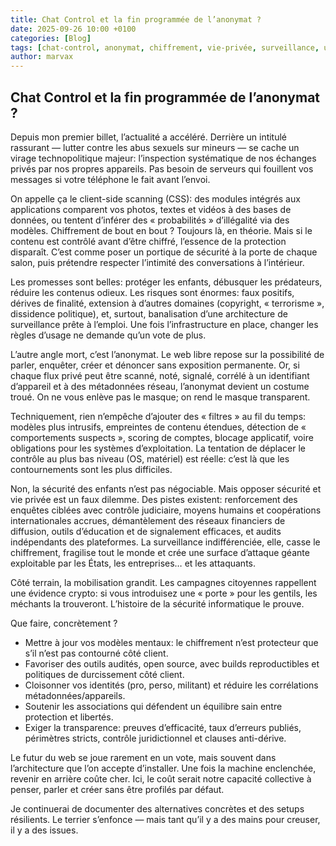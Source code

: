 ```yaml
---
title: Chat Control et la fin programmée de l’anonymat ?
date: 2025-09-26 10:00 +0100
categories: [Blog]
tags: [chat-control, anonymat, chiffrement, vie-privée, surveillance, ue, css]
author: marvax
---
```


## Chat Control et la fin programmée de l’anonymat ?

Depuis mon premier billet, l’actualité a accéléré. Derrière un intitulé rassurant — lutter contre les abus sexuels sur mineurs — se cache un virage technopolitique majeur: l’inspection systématique de nos échanges privés par nos propres appareils. Pas besoin de serveurs qui fouillent vos messages si votre téléphone le fait avant l’envoi.

On appelle ça le client-side scanning (CSS): des modules intégrés aux applications comparent vos photos, textes et vidéos à des bases de données, ou tentent d’inférer des « probabilités » d’illégalité via des modèles. Chiffrement de bout en bout ? Toujours là, en théorie. Mais si le contenu est contrôlé avant d’être chiffré, l’essence de la protection disparaît. C’est comme poser un portique de sécurité à la porte de chaque salon, puis prétendre respecter l’intimité des conversations à l’intérieur.

Les promesses sont belles: protéger les enfants, débusquer les prédateurs, réduire les contenus odieux. Les risques sont énormes: faux positifs, dérives de finalité, extension à d’autres domaines (copyright, « terrorisme », dissidence politique), et, surtout, banalisation d’une architecture de surveillance prête à l’emploi. Une fois l’infrastructure en place, changer les règles d’usage ne demande qu’un vote de plus.

L’autre angle mort, c’est l’anonymat. Le web libre repose sur la possibilité de parler, enquêter, créer et dénoncer sans exposition permanente. Or, si chaque flux privé peut être scanné, noté, signalé, corrélé à un identifiant d’appareil et à des métadonnées réseau, l’anonymat devient un costume troué. On ne vous enlève pas le masque; on rend le masque transparent.

Techniquement, rien n’empêche d’ajouter des « filtres » au fil du temps: modèles plus intrusifs, empreintes de contenu étendues, détection de « comportements suspects », scoring de comptes, blocage applicatif, voire obligations pour les systèmes d’exploitation. La tentation de déplacer le contrôle au plus bas niveau (OS, matériel) est réelle: c’est là que les contournements sont les plus difficiles.

Non, la sécurité des enfants n’est pas négociable. Mais opposer sécurité et vie privée est un faux dilemme. Des pistes existent: renforcement des enquêtes ciblées avec contrôle judiciaire, moyens humains et coopérations internationales accrues, démantèlement des réseaux financiers de diffusion, outils d’éducation et de signalement efficaces, et audits indépendants des plateformes. La surveillance indifférenciée, elle, casse le chiffrement, fragilise tout le monde et crée une surface d’attaque géante exploitable par les États, les entreprises… et les attaquants.

Côté terrain, la mobilisation grandit. Les campagnes citoyennes rappellent une évidence crypto: si vous introduisez une « porte » pour les gentils, les méchants la trouveront. L’histoire de la sécurité informatique le prouve.

Que faire, concrètement ?

- Mettre à jour vos modèles mentaux: le chiffrement n’est protecteur que s’il n’est pas contourné côté client.
- Favoriser des outils audités, open source, avec builds reproductibles et politiques de durcissement côté client.
- Cloisonner vos identités (pro, perso, militant) et réduire les corrélations métadonnées/appareils.
- Soutenir les associations qui défendent un équilibre sain entre protection et libertés.
- Exiger la transparence: preuves d’efficacité, taux d’erreurs publiés, périmètres stricts, contrôle juridictionnel et clauses anti-dérive.

Le futur du web se joue rarement en un vote, mais souvent dans l’architecture que l’on accepte d’installer. Une fois la machine enclenchée, revenir en arrière coûte cher. Ici, le coût serait notre capacité collective à penser, parler et créer sans être profilés par défaut.

Je continuerai de documenter des alternatives concrètes et des setups résilients. Le terrier s’enfonce — mais tant qu’il y a des mains pour creuser, il y a des issues.


